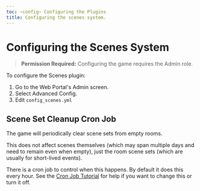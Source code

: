 ```yaml
---
toc: ~config~ Configuring the Plugins
title: Configuring the scenes system.
---
```

# Configuring the Scenes System

> **Permission Required:** Configuring the game requires the Admin role.

To configure the Scenes plugin:

1. Go to the Web Portal's Admin screen.  
2. Select Advanced Config.
3. Edit `config_scenes.yml`

## Scene Set Cleanup Cron Job

The game will periodically clear scene sets from empty rooms.  

This does not affect scenes themselves (which may span multiple days and need to remain even when empty), just the room scene sets (which are usually for short-lived events).  

There is a cron job to control when this happens.  By default it does this every hour.  See the [Cron Job Tutorial](http://www.aresmush.com/tutorials/code/configuring-cron) for help if you want to change this or turn it off.
